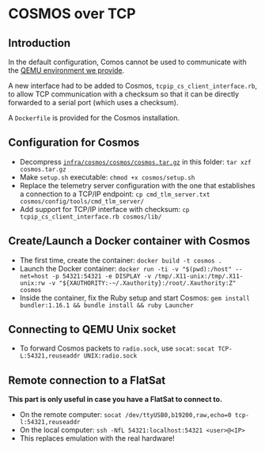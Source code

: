 # COSMOS over TCP

## Introduction

In the default configuration, Comos cannot be used to communicate with the [QEMU environment we provide](https://github.com/solar-wine/tools-for-hack-a-sat-2020/tree/master/qemu-vm).

A new interface had to be added to Cosmos, `tcpip_cs_client_interface.rb`, to allow TCP communication with a checksum so that it can be directly forwarded to a serial port (which uses a checksum).

A `Dockerfile` is provided for the Cosmos installation.


## Configuration for Cosmos

  - Decompress [`infra/cosmos/cosmos/cosmos.tar.gz`](../../infra/cosmos/cosmos/cosmos.tar.gz) in this folder: `tar xzf cosmos.tar.gz`
  - Make `setup.sh` executable: `chmod +x cosmos/setup.sh`
  - Replace the telemetry server configuration with the one that establishes a connection to a TCP/IP endpoint: `cp cmd_tlm_server.txt cosmos/config/tools/cmd_tlm_server/`
  - Add support for TCP/IP interface with checksum: `cp tcpip_cs_client_interface.rb cosmos/lib/`

## Create/Launch a Docker container with Cosmos

  - The first time, create the container: `docker build -t cosmos .`
  - Launch the Docker container: `docker run -ti -v "$(pwd):/host" --net=host -p 54321:54321 -e DISPLAY -v /tmp/.X11-unix:/tmp/.X11-unix:rw -v "${XAUTHORITY:-~/.Xauthority}:/root/.Xauthority:Z" cosmos`
  - Inside the container, fix the Ruby setup and start Cosmos: `gem install bundler:1.16.1 && bundle install && ruby Launcher`

## Connecting to QEMU Unix socket

  - To forward Cosmos packets to `radio.sock`, use `socat`: `socat TCP-L:54321,reuseaddr UNIX:radio.sock`

## Remote connection to a FlatSat

**This part is only useful in case you have a FlatSat to connect to.**

  - On the remote computer: `socat /dev/ttyUSB0,b19200,raw,echo=0 tcp-l:54321,reuseaddr`
  - On the local computer: `ssh -NfL 54321:localhost:54321 <user>@<IP>`
  - This replaces emulation with the real hardware!
